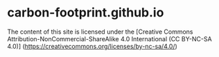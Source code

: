 # carbon-footprint.github.io

The content of this site is licensed under the [Creative Commons Attribution-NonCommercial-ShareAlike 4.0 International (CC BY-NC-SA 4.0)] (https://creativecommons.org/licenses/by-nc-sa/4.0/)
